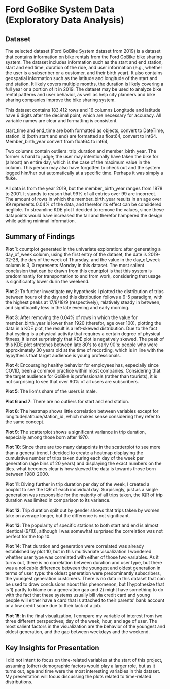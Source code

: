 # Ford GoBike System Data (Exploratory Data Analysis)

## Dataset

The selected dataset (Ford GoBike System dataset from 2019) is a dataset that contains information on bike rentals from the Ford GoBike bike sharing system. The dataset includes information such as the start and end station, start and end time, duration of the ride, and user information (e.g., whether the user is a subscriber or a customer, and their birth year). It also contains geospatial information such as the latitude and longitude of the start and end station. It likely covers multiple months, the duration is likely covering a full year or a portion of it in 2019. The dataset may be used to analyze bike rental patterns and user behavior, as well as help city planners and bike sharing companies improve the bike sharing system.

This dataset contains 183,412 rows and 16 columns
Longitude and latitude have 6 digits after the decimal point, which are necessary for accuracy.
All variable names are clear and formatting is consistent.

start_time and end_time are both formatted as objects, convert to DateTime,
station_id (both start and end) are formatted as float64, convert to int64.
Member_birth_year convert from float64 to int64,

Two columns contain outliers: trip_duration and member_birth_year. The former is hard to judge; the user may intentionally have taken the bike for (almost) an entire day, which is the case of the maximum value in the column. This person may also have forgotten to check out and the system logged him/her out automatically at a specific time. Perhaps it was simply a fluke.

All data is from the year 2019, but the member_birth_year ranges from 1878 to 2001. It stands to reason that 99% of all entries over 99 are incorrect. The amount of rows in which the member_birth_year results in an age over 99 represents 0.04% of the data, and therefor its effect can be considered neglible. To streamline KDE plot I decided to remove the values, since these datapoints would have increased the tail and therefor hampered the design while adding minimal information.

## Summary of Findings

<b>Plot 1</b>: countplot generated in the univariate exploration: after generating a day_of_week column, using the first entry of the dataset, the date is 2019-02-28, the day of the week of Thursday, and the value in the day_of_week column is 3, 0 represents Monday in this dataset. The most salient conclusion that can be drawn from this countplot is that this system is predominantly for transportation to and from work, considering that usage is significantly lower durin the weekend.

<b>Plot 2</b>: To further investigate my hypothesis I plotted the distribution of trips between hours of the day and this distribution follows a 9-5 paradigm, with the highest peaks at 17/8/18/9 (respectively), relatively steady in between, and significantly less in the late evening and early morning.

<b>Plot 3</b>: After removing the 0.04% of rows in which the value for member_birth_year is lower than 1920 (therefor, age over 100), plotting the data in a KDE plot, the result is a left-skewed distribution. Due to the fact that cycling is a physical activity that requires a certain degree of physical fitness, it is not surprisingly that KDE plot is negatively skewed. The peak of this KDE plot stretches between late 80's to early 90's: people who were approximately 30 years old at the time of recording, which is in line with the hypythesis that target audience is young professionals.

<b>Plot 4</b>: Encouraging healthy behavior for employees has, especially since COVID, been a common practice within most companies. Considering that the target audience for GoBike is professionals (rather than tourists), it is not surprising to see that over 90% of all users are subscribers.

<b>Plot 5</b>: The lion's share of the users is male.

<b>Plot 6 and 7</b>: There are no outliers for start and end station.

<b>Plot 8</b>: The heatmap shows little correlation between variables except for longitude/latitude/station_id, which makes sense considering they refer to the same concept.

<b>Plot 9</b>: The scatterplot shows a significant variance in trip duration, especially among those born after 1970.

<b>Plot 10</b>: Since there are too many datapoints in the scatterplot to see more than a general trend, I decided to create a heatmap displaying the cumulative number of trips taken during each day of the week per generation (age bins of 20 years) and displaying the exact numbers on the tiles. what becomes clear is how skewed the data is towards those born between 1980-2000.

<b>Plot 11</b>: Diving further in trip duration per day of the week, I created a boxplot to see the IQR of each individual day. Surpisingly, just as a single generation was responsible for the majority of all trips taken, the IQR of trip duration was limited in comparison to its variance.

<b>Plot 12</b>: Trip duration split out by gender shows that trips taken by women take on average longer, but the difference is not significant.

<b>Plot 13</b>: The popularity of specific stations to both start and end is almost identical (9/10), although I was somewhat surprised the correlation was not perfect for the top 10.

<b>Plot 14</b>: That duration and generation were correlated was already established by plot 10, but in this multivariate visualization I wondered whether user type was correlated with either of those two variables. As it turns out, there is no correlation between duration and user type, but there was a noticable difference between the youngest and oldest generation in terms of user type: the oldest generation were predominantly subscribers, the youngest generation customers. There is no data in this dataset that can be used to draw conclusions about this phenomenon, but I hypothesize that is 1) partly to blame on a generation gap and 2) might have something to do with the fact that these systems usually bill via credit card and young people will either have a card that is attached to their parents' bank account or a low credit score due to their lack of a job.

<b>Plot 15</b>: In the final visualization, I compare my variable of interest from two three different perspectives; day of the week, hour, and age of user. The most salient factors in the visualization are the behavior of the youngest and oldest generation, and the gap between weekdays and the weekend.

## Key Insights for Presentation

I did not intent to focus on time-related variables at the start of this project, assuming (other) demographic factors would play a larger role, but as it turns out, age and time were the most interesting variables in this dataset. My presentation will focus discussing the plots related to time-related distributions.
